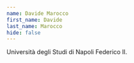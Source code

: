 ```yaml
---
name: Davide Marocco
first_name: Davide 
last_name: Marocco
hide: false
---
```

Università degli Studi di Napoli Federico II.